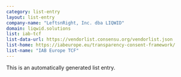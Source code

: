 ```yaml
---
category: list-entry
layout: list-entry
company-name: "LeftsnRight, Inc. dba LIQWID"
domain: liqwid.solutions
list: iab-tcf
list-data-url: https://vendorlist.consensu.org/vendorlist.json
list-home: https://iabeurope.eu/transparency-consent-framework/
list-name: "IAB Europe TCF"
---
```


This is an automatically generated list entry.
